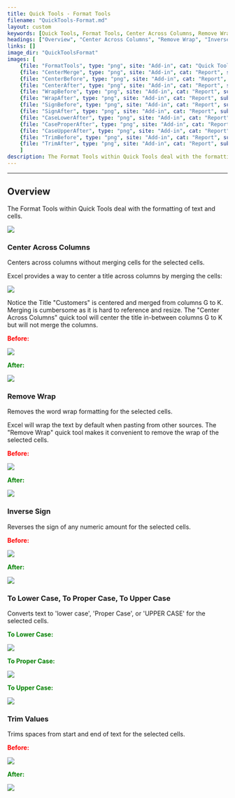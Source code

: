 ```yaml
---
title: Quick Tools - Format Tools
filename: "QuickTools-Format.md"
layout: custom
keywords: [Quick Tools, Format Tools, Center Across Columns, Remove Wrap, Inverse Sign, To Lower Case, To Proper Case, To Upper Case, Trim Values]
headings: ["Overview", "Center Across Columns", "Remove Wrap", "Inverse Sign", "To Lower Case, To Proper Case, To Upper Case", "Trim Values"]
links: []
image_dir: "QuickToolsFormat"
images: [
	{file: "FormatTools", type: "png", site: "Add-in", cat: "Quick Tools", sub: "", report: "", ribbon: "", config: ""}, 
	{file: "CenterMerge", type: "png", site: "Add-in", cat: "Report", sub: "", report: "", ribbon: "", config: ""}, 
	{file: "CenterBefore", type: "png", site: "Add-in", cat: "Report", sub: "", report: "", ribbon: "", config: ""}, 
	{file: "CenterAfter", type: "png", site: "Add-in", cat: "Report", sub: "", report: "", ribbon: "", config: ""}, 
	{file: "WrapBefore", type: "png", site: "Add-in", cat: "Report", sub: "", report: "", ribbon: "", config: ""}, 
	{file: "WrapAfter", type: "png", site: "Add-in", cat: "Report", sub: "", report: "", ribbon: "", config: ""}, 
	{file: "SignBefore", type: "png", site: "Add-in", cat: "Report", sub: "", report: "", ribbon: "", config: ""}, 
	{file: "SignAfter", type: "png", site: "Add-in", cat: "Report", sub: "", report: "", ribbon: "", config: ""}, 
	{file: "CaseLowerAfter", type: "png", site: "Add-in", cat: "Report", sub: "", report: "", ribbon: "", config: ""}, 
	{file: "CaseProperAfter", type: "png", site: "Add-in", cat: "Report", sub: "", report: "", ribbon: "", config: ""}, 
	{file: "CaseUpperAfter", type: "png", site: "Add-in", cat: "Report", sub: "", report: "", ribbon: "", config: ""}, 
	{file: "TrimBefore", type: "png", site: "Add-in", cat: "Report", sub: "", report: "", ribbon: "", config: ""}, 
	{file: "TrimAfter", type: "png", site: "Add-in", cat: "Report", sub: "", report: "", ribbon: "", config: ""}
	]
description: The Format Tools within Quick Tools deal with the formatting of text and cells
---
```

* * *

## Overview

The Format Tools within Quick Tools deal with the formatting of text and cells.

![](/images/QuickToolsFormat/FormatTools.png)
<br>

### Center Across Columns

Centers across columns without merging cells for the selected cells. 

Excel provides a way to center a title across columns by merging the cells:

![](/images/QuickToolsFormat/CenterMerge.png)
<br>

Notice the Title "Customers" is centered and merged from columns G to K. Merging is cumbersome as it is hard to reference and resize. The "Center Across Columns" quick tool will center the title in-between columns G to K but will not merge the columns.

<b style='color:red;'><strong>Before:</strong></b>

![](/images/QuickToolsFormat/CenterBefore.png)
<br>

<b style='color:green;'><strong>After:</strong></b>

![](/images/QuickToolsFormat/CenterAfter.png)
<br>

### Remove Wrap

Removes the word wrap formatting for the selected cells.

Excel will wrap the text by default when pasting from other sources. The "Remove Wrap" quick tool makes it convenient to remove the wrap of the selected cells.

<b style='color:red;'><strong>Before:</strong></b>

![](/images/QuickToolsFormat/WrapBefore.png)
<br>

<b style='color:green;'><strong>After:</strong></b>

![](/images/QuickToolsFormat/WrapAfter.png)
<br>

### Inverse Sign

Reverses the sign of any numeric amount for the selected cells.

<b style='color:red;'><strong>Before:</strong></b>

![](/images/QuickToolsFormat/SignBefore.png)
<br>

<b style='color:green;'><strong>After:</strong></b>

![](/images/QuickToolsFormat/SignAfter.png)
<br>


### To Lower Case, To Proper Case, To Upper Case

Converts text to 'lower case', 'Proper Case', or 'UPPER CASE' for the selected cells.

<b style='color:green;'><strong>To Lower Case:</strong></b>

![](/images/QuickToolsFormat/CaseLowerAfter.png)
<br>

<b style='color:green;'><strong>To Proper Case:</strong></b>

![](/images/QuickToolsFormat/CaseProperAfter.png)
<br>

<b style='color:green;'><strong>To Upper Case:</strong></b>

![](/images/QuickToolsFormat/CaseUpperAfter.png)
<br>

### Trim Values

Trims spaces from start and end of text for the selected cells.

<b style='color:red;'><strong>Before:</strong></b>

![](/images/QuickToolsFormat/TrimBefore.png)
<br>

<b style='color:green;'><strong>After:</strong></b>

![](/images/QuickToolsFormat/TrimAfter.png)
<br>

